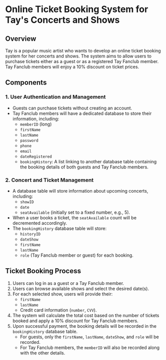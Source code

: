 # Online Ticket Booking System for Tay's Concerts and Shows

## Overview

Tay is a popular music artist who wants to develop an online ticket booking system for her concerts and shows. The system aims to allow users to purchase tickets either as a guest or as a registered Tay Fanclub member. Tay Fanclub members will enjoy a 10% discount on ticket prices.

## Components

### 1. User Authentication and Management

- Guests can purchase tickets without creating an account.
- Tay Fanclub members will have a dedicated database to store their information, including:
    - `memberID` (long)
    - `firstName`
    - `lastName`
    - `password`
    - `phone`
    - `email`
    - `dateRegistered`
    - `bookingHistory`: A list linking to another database table containing the booking details of both guests and Tay Fanclub members.

### 2. Concert and Ticket Management

- A database table will store information about upcoming concerts, including:
    - `showID`
    - `date`
    - `seatAvailable` (initially set to a fixed number, e.g., 5).
- When a user books a ticket, the `seatAvailable` count will be decremented accordingly.
- The `bookingHistory` database table will store:
    - `historyID`
    - `dateShow`
    - `firstName`
    - `lastName`
    - `role` (Tay Fanclub member or guest) for each booking.

## Ticket Booking Process

1. Users can log in as a guest or a Tay Fanclub member.
2. Users can browse available shows and select the desired date(s).
3. For each selected show, users will provide their:
    - `firstName`
    - `lastName`
    - Credit card information (`number`, `CVV`).
4. The system will calculate the total cost based on the number of tickets booked and apply a 10% discount for Tay Fanclub members.
5. Upon successful payment, the booking details will be recorded in the `bookingHistory` database table.
    - For guests, only the `firstName`, `lastName`, `dateShow`, and `role` will be recorded.
    - For Tay Fanclub members, the `memberID` will also be recorded along with the other details.

